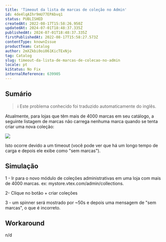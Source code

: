 ```yaml
---
title: 'Timeout da lista de marcas de coleção no Admin'
id: 4de4lqAIhr9mU77EPAbvq1
status: PUBLISHED
createdAt: 2022-08-17T15:58:26.950Z
updatedAt: 2024-07-01T18:48:37.335Z
publishedAt: 2024-07-01T18:48:37.335Z
firstPublishedAt: 2022-08-17T15:58:27.573Z
contentType: knownIssue
productTeam: Catalog
author: 2mXZkbi0oi061KicTExNjo
tag: Catalog
slug: timeout-da-lista-de-marcas-de-colecao-no-admin
locale: pt
kiStatus: No Fix
internalReference: 639905
---
```


## Sumário

>ℹ️ Este problema conhecido foi traduzido automaticamente do inglês.


Atualmente, para lojas que têm mais de 4000 marcas em seu catálogo, a seguinte listagem de marcas não carrega nenhuma marca quando se tenta criar uma nova coleção:

 ![](https://vtexhelp.zendesk.com/attachments/token/VSET52djAjJfHdPHgtiqMACBK/?name=image.png)

Isto ocorre devido a um timeout (você pode ver que há um longo tempo de carga e depois ele exibe como "sem marcas").






## Simulação


1 - Ir para o novo módulo de coleções administrativas em uma loja com mais de 4000 marcas. ex: mystore.vtex.com/admin/collections.

2- Clique no botão + criar coleções

3 - um spinner será mostrado por ~50s e depois uma mensagem de "sem marcas", o que é incorreto.





## Workaround


n/d

